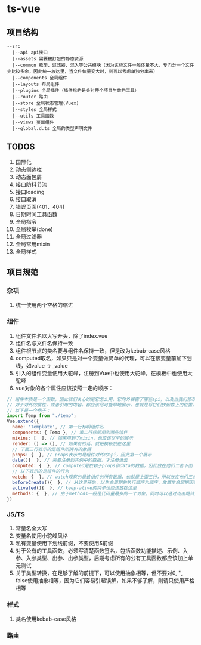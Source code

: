 # ts-vue

## 项目结构

``` text
--src
  |--api api接口
  |--assets 需要被打包的静态资源
  |--common 枚举、过滤器、混入等公共模块（因为这些文件一般体量不大，专门分一个文件夹比较多余，因此统一放这里，当文件体量变大时，则可以考虑单独分出来）
  |--components 全局组件
  |--layouts 布局组件
  |--plugins 全局插件（插件指的是会对整个项目生效的工具）
  |--router 路由
  |--store 全局状态管理(Vuex)
  |--styles 全局样式
  |--utils 工具函数
  |--views 页面组件
  |--global.d.ts 全局的类型声明文件
```

## TODOS

1. 国际化
2. 动态侧边栏
3. 动态面包屑
4. 接口防抖节流
5. 接口loading
6. 接口取消
7. 错误页面(401、404)
8. 日期时间工具函数
9. 全局指令
10. 全局枚举(done)
11. 全局过滤器
12. 全局常用mixin
13. 全局样式

## 项目规范

### 杂项

1. 统一使用两个空格的缩进

### 组件

1. 组件文件名以大写开头，除了index.vue
2. 组件名与文件名保持一致
3. 组件根节点的类名要与组件名保持一致，但是改为kebab-case风格
4. computed取名，如果只是对一个变量做简单的代理，可以在该变量前加下划线，如value -> _value
5. 引入的组件变量使用大驼峰，注册到Vue中也使用大驼峰，在模板中也使用大驼峰
6. vue对象的各个属性应该按照一定的顺序：

``` javascript
// 组件本质是一个函数，因此我们关心的是它怎么用，它向外暴露了哪些api，以及当我们修改它时，首先关心它引用了什么，因此原则就是：
// 对于对外的属性，或者引用的内容，都应该尽可能早地展示，也就是将它们放到靠上的位置，对于以下示例中没有提到的内容，也都应该遵循这样的原则
// 以下是一个例子：
import Temp from "./temp";
Vue.extend({
  name: 'Template', // 第一行标明组件名
  components: { Temp }, // 第二行标明用到哪些组件
  mixins: [  ], // 如果用到了mixin，也应该尽早的展示
  render: () => (), // 如果有的话，就把模板放在这里
  // 下面三行表示的是组件所拥有的数据
  props: {  }, // props表示的是组件对外的api，因此第一个展示
  data(){  }, // 需要注册到实例中的数据，才注册进去
  computed: {  }, // computed是依赖于props和data的数据，因此放在他们二者下面
  // 以下表示的是组件的行为
  watch: {  }, // watch观察的是该组件的所有数据，也就是上面三行，所以放在他们三者下面
  beforeCreate(){  }, // 从这里开始，以生命周期的执行顺序为顺序，放置生命周期函数
  activated(){  }, // keep-alive的钩子也应该放在这里
  methods: {  }, // 由于methods一般是代码量最多的一个对象，同时可以通过点击跳转过来看，因此放在最后面，不影响阅读其他部分代码
})
```

### JS/TS

1. 常量名全大写
2. 变量名使用小驼峰风格
3. 私有变量使用下划线前缀，不要使用$前缀
4. 对于公有的工具函数，必须写清楚函数签名，包括函数功能描述、示例、入参、入参类型、出参、出参类型，后期考虑所有的公有工具函数都应该加上单元测试
5. 关于类型转换，在足够了解的前提下，可以使用抽象相等，但不要对0, '', false使用抽象相等，因为它们容易引起误解，如果不够了解，则请只使用严格相等

### 样式

1. 类名使用kebab-case风格

### 路由
